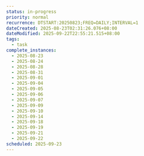 ```yaml
---
status: in-progress
priority: normal
recurrence: DTSTART:20250823;FREQ=DAILY;INTERVAL=1
dateCreated: 2025-08-23T02:31:26.076+08:00
dateModified: 2025-09-22T22:55:21.515+08:00
tags:
  - task
complete_instances:
  - 2025-08-23
  - 2025-08-24
  - 2025-08-28
  - 2025-08-31
  - 2025-09-01
  - 2025-09-04
  - 2025-09-05
  - 2025-09-06
  - 2025-09-07
  - 2025-09-09
  - 2025-09-10
  - 2025-09-14
  - 2025-09-18
  - 2025-09-19
  - 2025-09-21
  - 2025-09-22
scheduled: 2025-09-23
---
```


